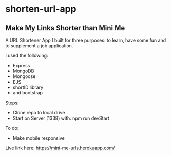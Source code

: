 # shorten-url-app

## Make My Links Shorter than Mini Me

A URL Shortener App I built for three purposes: to learn, have some fun and to supplement a job application.


I used the following: 

- Express
- MongoDB
- Mongoose 
- EJS 
- shortID library
- and bootstrap

Steps:

- Clone repo to local drive
- Start on Server (1338) with: npm run devStart

To do:

- Make mobile responsive

Live link here: https://mini-me-urls.herokuapp.com/
